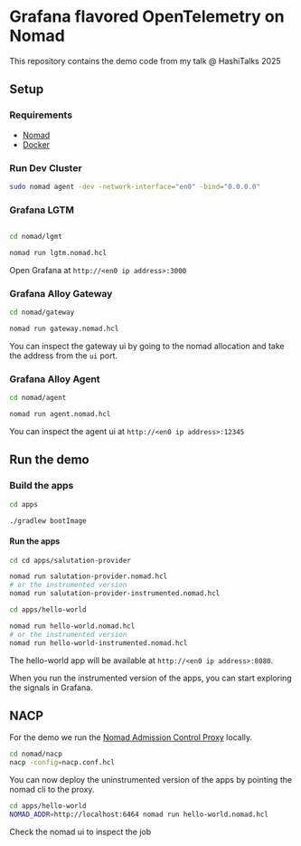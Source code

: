 # Grafana flavored OpenTelemetry on Nomad

This repository contains the demo code from my talk @ HashiTalks 2025


## Setup

### Requirements

- [Nomad](https://developer.hashicorp.com/nomad/install)
- [Docker](https://docs.docker.com/get-docker/)

### Run Dev Cluster

```bash
sudo nomad agent -dev -network-interface="en0" -bind="0.0.0.0"
```

### Grafana LGTM

```bash

cd nomad/lgmt

nomad run lgtm.nomad.hcl
```

Open Grafana at `http://<en0 ip address>:3000`

### Grafana Alloy Gateway

```bash
cd nomad/gateway

nomad run gateway.nomad.hcl
```

You can inspect the gateway ui by going to the nomad allocation and take the address from the `ui` port.

### Grafana Alloy Agent

```bash
cd nomad/agent

nomad run agent.nomad.hcl
```
You can inspect the agent ui at `http://<en0 ip address>:12345`

## Run the demo

### Build the apps

```bash
cd apps

./gradlew bootImage
```

#### Run the apps


```bash
cd cd apps/salutation-provider

nomad run salutation-provider.nomad.hcl
# or the instrumented version
nomad run salutation-provider-instrumented.nomad.hcl
```

```bash
cd apps/hello-world

nomad run hello-world.nomad.hcl
# or the instrumented version
nomad run hello-world-instrumented.nomad.hcl
```

The hello-world app will be available at `http://<en0 ip address>:8080`.

When you run the instrumented version of the apps, you can start exploring the signals in Grafana.

## NACP

For the demo we run the [Nomad Admission Control Proxy](https://github.com/mxab/nacp) locally.

```bash
cd nomad/nacp
nacp -config=nacp.conf.hcl
```

You can now deploy the uninstrumented version of the apps by pointing the nomad cli to the proxy.


```bash
cd apps/hello-world
NOMAD_ADDR=http://localhost:6464 nomad run hello-world.nomad.hcl
```

Check the nomad ui to inspect the job